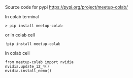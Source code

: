 Source code for pypi https://pypi.org/project/meetup-colab/

In colab terminal 
```
> pip install meetup-colab
```
or in colab cell
```
!pip install meetup-colab
```

In colab cell

```
from meetup-colab import nvidia
nvidia.update_12_4()
nvidia.install_nemo()
```

